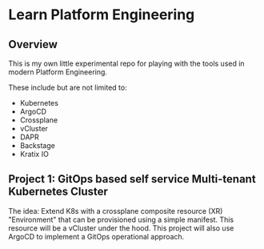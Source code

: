 # Learn Platform Engineering

## Overview

This is my own little experimental repo for playing with the tools used in modern Platform Engineering. 
 
These include but are not limited to:
- Kubernetes
- ArgoCD
- Crossplane
- vCluster
- DAPR
- Backstage
- Kratix IO

## Project 1: GitOps based self service Multi-tenant Kubernetes Cluster

The idea: Extend K8s with a crossplane composite resource (XR) "Environment" that can be provisioned using a simple manifest. This resource will be a vCluster under the hood. This project will also use ArgoCD to implement a GitOps operational approach.



